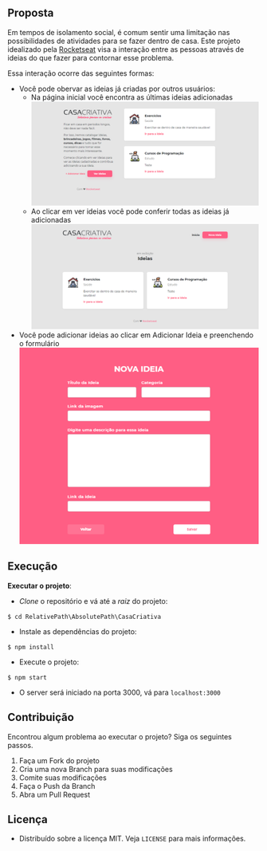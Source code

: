 ## Proposta

Em tempos de isolamento social, é comum sentir uma limitação nas possibilidades de atividades para se fazer dentro de casa. Este projeto idealizado pela [Rocketseat](https://rocketseat.com.br/) visa a interação entre as pessoas através de ideias do que fazer para contornar esse problema.

Essa interação ocorre das seguintes formas:
- Você pode obervar as ideias já criadas por outros usuários:
  - Na página inicial você encontra as últimas ideias adicionadas![Página inicial](/samples/index.PNG)
  - Ao clicar em ver ideias você pode conferir todas as ideias já adicionadas![Ideias](/samples/Ideias.PNG)
- Você pode adicionar ideias ao clicar em Adicionar Ideia e preenchendo o formulário ![Adicionar ideia](/samples/Adicionar.PNG)

## Execução

__Executar o projeto__:
- *Clone* o repositório e vá até a _raiz_ do projeto:
```
$ cd RelativePath\AbsolutePath\CasaCriativa
```
- Instale as dependências do projeto:
```
$ npm install
```
- Execute o projeto:
```
$ npm start
```
- O server será iniciado na porta 3000, vá para `localhost:3000`

## Contribuição

Encontrou algum problema ao executar o projeto? Siga os seguintes passos.
1. Faça um Fork do projeto
2. Cria uma nova Branch para suas modificações
3. Comite suas modificações
4. Faça o Push da Branch
5. Abra um Pull Request

## Licença

- Distribuído sobre a licença MIT. Veja `LICENSE` para mais informações.
